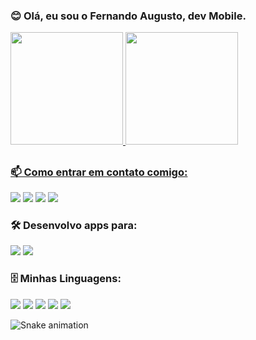 ### 😊 Olá, eu sou o Fernando Augusto, dev Mobile.

<div align="left">
  <a href="https://github.com/Fernandoaugt">
  <img height="180em" src="https://github-readme-stats.vercel.app/api?username=Fernandoaugt&show_icons=true&theme=dark&include_all_commits=true&count_private=true"/>
  <img height="180em" src="https://github-readme-stats.vercel.app/api/top-langs/?username=Fernandoaugt&layout=compact&langs_count=7&theme=dark"/>
</div>

##
###  📫  Como entrar em contato comigo:
<div> 
  <a href="https://api.whatsapp.com/send?phone=5531999540540&text=Ol%C3%A1%2C%20vim%20do%20GitHub" target="_blank"><img src="https://img.shields.io/badge/WhatsApp-25D366?style=for-the-badge&logo=whatsapp&logoColor=white" target="_blank"></a> 
 <a href="https://discord.gg/cJyzgVRA" target="_blank"><img src="https://img.shields.io/badge/Discord-7289DA?style=for-the-badge&logo=discord&logoColor=white" target="_blank"></a> 
  <a href = "mailto:fernandosac17@gmail.com"><img src="https://img.shields.io/badge/-Gmail-%23333?style=for-the-badge&logo=gmail&logoColor=white" target="_blank"></a>
  <a href="https://www.linkedin.com/in/fernando-augusto-4152061b9/" target="_blank"><img src="https://img.shields.io/badge/-LinkedIn-%230077B5?style=for-the-badge&logo=linkedin&logoColor=white" target="_blank"></a> 
</div>
  
### 🛠️  Desenvolvo apps para:
<div> 
  <a href="https://github.com/Fernandoaugt" target="_blank"><img src="https://img.shields.io/badge/Android-3DDC84?style=for-the-badge&logo=android&logoColor=white" target="_blank"></a> 
 <a href="https://github.com/Fernandoaugt" target="_blank"><img src="https://img.shields.io/badge/iOS-000000?style=for-the-badge&logo=ios&logoColor=white" target="_blank"></a> 
 
</div>
  
### 🗄️  Minhas Linguagens:
<div> 
  <a href="https://github.com/Fernandoaugt" target="_blank"><img src="https://img.shields.io/badge/Python-14354C?style=for-the-badge&logo=python&logoColor=white" target="_blank"></a> 
 <a href="https://github.com/Fernandoaugt" target="_blank"><img src="https://img.shields.io/badge/Swift-FA7343?style=for-the-badge&logo=swift&logoColor=white" target="_blank"></a> 
   <a href="https://github.com/Fernandoaugt" target="_blank"><img src="https://img.shields.io/badge/Dart-0175C2?style=for-the-badge&logo=dart&logoColor=white" target="_blank"></a> 
 <a href="https://github.com/Fernandoaugt" target="_blank"><img src="https://img.shields.io/badge/Flutter-02569B?style=for-the-badge&logo=flutter&logoColor=white" target="_blank"></a> 
 <a href="https://github.com/Fernandoaugt" target="_blank"><img src="https://img.shields.io/badge/JavaScript-323330?style=for-the-badge&logo=javascript&logoColor=F7DF1E" target="_blank"></a> 
  
![Snake animation](https://github.com/Fernandoaugt/Fernandoaugt/blob/output/github-contribution-grid-snake.svg)
  
</div>

  
